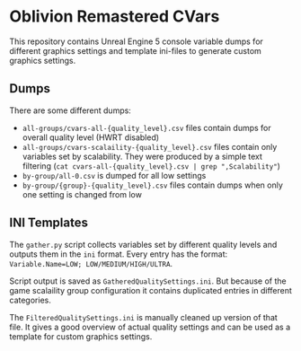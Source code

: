 # Oblivion Remastered CVars

This repository contains Unreal Engine 5 console variable dumps for different graphics settings and template ini-files to generate custom graphics settings.

## Dumps

There are some different dumps:

- `all-groups/cvars-all-{quality_level}.csv` files contain dumps for overall quality level (HWRT disabled)
- `all-groups/cvars-scalaility-{quality_level}.csv` files contain only variables set by scalability. They were produced by a simple text filtering (`cat cvars-all-{quality_level}.csv | grep ",Scalability"`)
- `by-group/all-0.csv` is dumped for all low settings
- `by-group/{group}-{quality_level}.csv` files contain dumps when only one setting is changed from low

## INI Templates

The `gather.py` script collects variables set by different quality levels and outputs them in the `ini` format. Every entry has the format: `Variable.Name=LOW; LOW/MEDIUM/HIGH/ULTRA`.

Script output is saved as `GatheredQualitySettings.ini`. But because of the game scalaility group configuration it contains duplicated entries in different categories.

The `FilteredQualitySettings.ini` is manually cleaned up version of that file. It gives a good overview of actual quality settings and can be used as a template for custom graphics settings.
